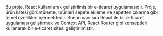 Bu proje, React kullanılarak geliştirilmiş bir e-ticaret uygulamasıdır. Proje, ürün listesi görüntüleme, ürünleri sepete ekleme ve sepetten çıkarma gibi temel özellikleri içermektedir. Bunun yanı sıra React ile bir e-ticaret uygulaması geliştirmek ve Context API, React Router gibi konseptleri kullanarak bir e-ticaret sitesi geliştirilmiştir.
